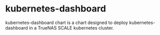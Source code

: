 # kubernetes-dashboard

kubernetes-dashboard chart is a chart designed to deploy kubernetes-dashboard in a TrueNAS SCALE kubernetes cluster.
